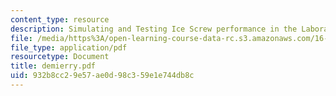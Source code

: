 ```yaml
---
content_type: resource
description: Simulating and Testing Ice Screw performance in the Laboratory
file: /media/https%3A/open-learning-course-data-rc.s3.amazonaws.com/16-621-experimental-projects-i-spring-2003/932b8cc29e57ae0d98c359e1e744db8c_demierry.pdf
file_type: application/pdf
resourcetype: Document
title: demierry.pdf
uid: 932b8cc2-9e57-ae0d-98c3-59e1e744db8c
---
```

